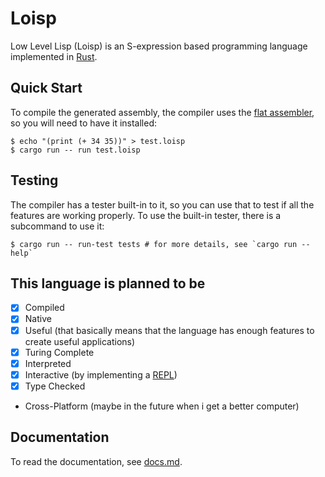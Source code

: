 # Loisp

Low Level Lisp (Loisp) is an S-expression based programming language implemented in [Rust](https://rust-lang.org).

## Quick Start

To compile the generated assembly, the compiler uses the [flat assembler](https://flatassembler.net/), so you will need to have it installed:

```console
$ echo "(print (+ 34 35))" > test.loisp
$ cargo run -- run test.loisp
```

## Testing

The compiler has a tester built-in to it, so you can use that to test if all the features are working properly. To use the built-in tester, there is a subcommand to use it:

```console
$ cargo run -- run-test tests # for more details, see `cargo run -- help`
```

## This language is planned to be

- [x] Compiled
- [x] Native
- [x] Useful (that basically means that the language has enough features to create useful applications)
- [x] Turing Complete
- [x] Interpreted
- [x] Interactive (by implementing a [REPL](https://en.wikipedia.org/wiki/Read%E2%80%93eval%E2%80%93print_loop))
- [x] Type Checked
- Cross-Platform (maybe in the future when i get a better computer)

## Documentation

To read the documentation, see [docs.md](./docs/docs.md).
